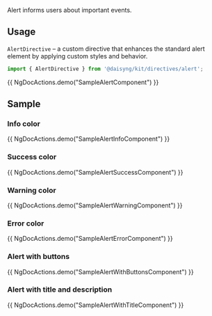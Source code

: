Alert informs users about important events.

## Usage

`AlertDirective` – a custom directive that enhances the standard alert element by applying custom styles and behavior.

```ts
import { AlertDirective } from '@daisyng/kit/directives/alert';
```

{{ NgDocActions.demo("SampleAlertComponent") }}

## Sample

### Info color

{{ NgDocActions.demo("SampleAlertInfoComponent") }}

### Success color  

{{ NgDocActions.demo("SampleAlertSuccessComponent") }}

### Warning color

{{ NgDocActions.demo("SampleAlertWarningComponent") }}

### Error color

{{ NgDocActions.demo("SampleAlertErrorComponent") }}

### Alert with buttons

{{ NgDocActions.demo("SampleAlertWithButtonsComponent") }}

### Alert with title and description

{{ NgDocActions.demo("SampleAlertWithTitleComponent") }}
